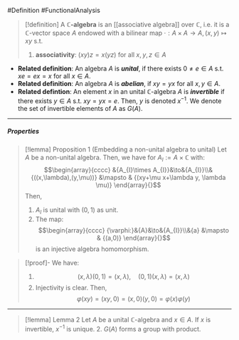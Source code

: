 #Definition #FunctionalAnalysis 

> [!definition]
> A **$\mathbb{C}$-algebra** is an [[associative algebra]] over $\mathbb{C}$, i.e. it is a  $\mathbb{C}$-vector space $A$ endowed with a bilinear map $\cdot:A\times A\to A, (x,y)\mapsto xy$ s.t. 
> 1. **associativity**: $(xy)z=x(yz)$ for all $x,y,z\in A$

- **Related definition**: An algebra $A$ is ***unital***, if there exists $0\neq e\in A$ s.t. $xe=ex=x$ for all $x\in A$.
- **Related definition**: An algebra $A$ is ***abelian***, if $xy=yx$ for all $x,y\in A$. 
- **Related defintion**: An element $x$ in an unital $\mathbb{C}$-algebra $A$ is ***invertible*** if there exists $y\in A$ s.t. $xy=yx=e$. Then, $y$ is denoted $x ^{-1}$. We denote the set of invertible elements of $A$ as $G(A)$.
---
##### Properties
> [!lemma] Proposition 1 (Embedding a non-unital algebra to unital)
> Let $A$ be a non-unital algebra. Then, we have for $A_{I}:=A\times \mathbb{C}$ with:
> $$\begin{array}{cccc} &{A_{I}\times A_{I}}&\to&{A_{I}}\\&{((x,\lambda),(y,\mu))} &\mapsto & {(xy+\mu x+\lambda y, \lambda \mu)} \end{array}{}$$ Then,
> 1. $A_{I}$ is unital with $(0,1)$ as unit.
> 2. The map: $$\begin{array}{cccc} {\varphi:}&{A}&\to&{A_{I}}\\&{a} &\mapsto & {(a,0)} \end{array}{}$$is an injective algebra homomorphism.

> [!proof]-
> We have:
> 1. $$(x,\lambda)(0,1)=(x,\lambda),\quad (0,1)(x,\lambda)=(x,\lambda)$$
> 2. Injectivity is clear. Then,$$\varphi(xy)=(xy,0)=(x,0)(y,0)=\varphi(x)\varphi(y)$$
---
> [!lemma] Lemma 2
> Let $A$ be a unital $\mathbb{C}$-algebra and $x\in A$. If $x$ is invertible, $x ^{-1}$ is unique.
> 2. $G(A)$ forms a group with product.